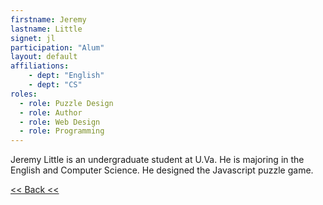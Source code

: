 ```yaml
---
firstname: Jeremy
lastname: Little
signet: jl
participation: "Alum"
layout: default
affiliations:
    - dept: "English"
    - dept: "CS"
roles: 
  - role: Puzzle Design
  - role: Author
  - role: Web Design
  - role: Programming
---
```


Jeremy Little is an undergraduate student at U.Va. He is majoring in the English and Computer Science. He designed the Javascript puzzle game.

[<< Back <<](../people.html)